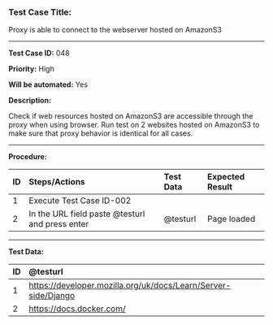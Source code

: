 
### Test Case Title: ###

 Proxy is able to connect to the webserver hosted on AmazonS3								

---

**Test Case ID:** 048

**Priority:** High

**Will be automated:** Yes

**Description:**

Check if web resources hosted on AmazonS3 are accessible through the proxy when using browser. Run test on 2 websites hosted on AmazonS3 to make sure that proxy behavior is identical for all cases. 

---

**Procedure:**


|      ID       | Steps/Actions |  Test Data  | Expected Result |
| :------------ |:--------------| :---------- | :-------------- |
|       1       | Execute Test Case ID-002 |  |  |
|       2       | In the URL field paste @testurl and press enter | @testurl | Page loaded |


---

**Test Data:**

|      ID       | @testurl |
| :------------ |:------|
|       1       | https://developer.mozilla.org/uk/docs/Learn/Server-side/Django| 
|       2       | https://docs.docker.com/ | 


   


